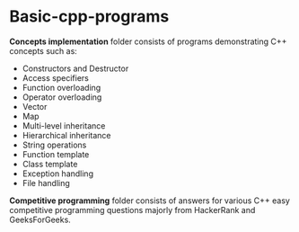 # Basic-cpp-programs

**Concepts implementation** folder consists of programs demonstrating C++ concepts such as:
+ Constructors and Destructor
+ Access specifiers
+ Function overloading
+ Operator overloading
+ Vector
+ Map
+ Multi-level inheritance
+ Hierarchical inheritance
+ String operations
+ Function template
+ Class template
+ Exception handling
+ File handling

**Competitive programming** folder consists of answers for various C++ easy competitive programming questions majorly from HackerRank and GeeksForGeeks.
